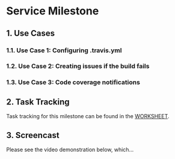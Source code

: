# Service Milestone

## 1. Use Cases

### 1.1. Use Case 1: Configuring .travis.yml

### 1.2. Use Case 2: Creating issues if the build fails

### 1.3. Use Case 3: Code coverage notifications

## 2. Task Tracking

Task tracking for this milestone can be found in the [WORKSHEET](WORKSHEET.md#milestone-service).

## 3. Screencast

Please see the video demonstration below, which...